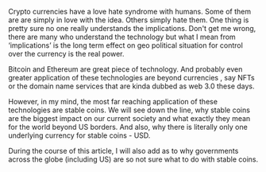 Crypto currencies have a love hate syndrome with humans. Some of them are are simply in love with the idea. Others simply hate them. One thing is pretty sure no one really understands the implications. Don't get me wrong, there are many who understand the technology but what I mean from ‘implications’ is the long term effect on geo political situation for control over the currency is the real power. 

Bitcoin and Ethereum are great piece of technology. And probably even greater application of these technologies are beyond currencies , say NFTs or the domain name services that are kinda dubbed as web 3.0 these days. 

However, in my mind, the most far reaching application of these technologies are stable coins. We will see down the line, why stable coins are the biggest impact on our current society and what exactly they mean for the world beyond US borders. And also, why there is literally only one underlying currency for stable coins - USD.

During the course of this article, I will also add as to why governments across the globe (including US) are so not sure what to do with stable coins. 